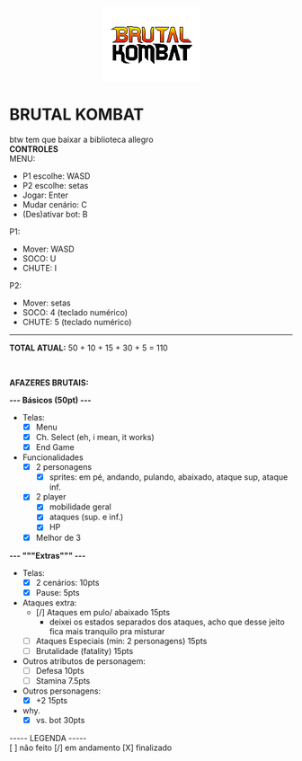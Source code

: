 <p align ="center">
<img src= "./sprites/menu/titulo/title_00.png" >
</p>

# BRUTAL KOMBAT
btw tem que baixar a biblioteca allegro 
<br>
**CONTROLES**
<br>
MENU:
- P1 escolhe: WASD
- P2 escolhe: setas
- Jogar: Enter
- Mudar cenário: C
- (Des)ativar bot: B

P1: 
- Mover: WASD
- SOCO: U
- CHUTE: I

P2:
- Mover: setas
- SOCO: 4 (teclado numérico) 
- CHUTE: 5 (teclado numérico)

---

**TOTAL ATUAL:** 50 + 10 + 15 + 30 + 5 = 110
<!-- 
    tirei 90, entreguei com um errinho no bot :(
    mas afinal, oq q tu ta fazendo aqui, curioso?
--->
</br>

**AFAZERES BRUTAIS:**

**--- Básicos (50pt) ---**
- Telas:
    - [X] Menu
    - [X] Ch. Select (eh, i mean, it works)
    - [X] End Game
    
- Funcionalidades
    - [X] 2 personagens 
        - [X] sprites: em pé, andando, pulando, abaixado, ataque sup, ataque inf.
    - [X] 2 player 
        - [X] mobilidade geral
        - [X] ataques (sup. e inf.)
        - [X] HP
    - [X] Melhor de 3
    
**--- """Extras""" ---**
- Telas:
    - [X] 2 cenários:                                  10pts
    - [X] Pause:                                       5pts
    
- Ataques extra:
    - [/] Ataques em pulo/ abaixado                   15pts
        - deixei os estados separados dos ataques, acho que desse jeito 
        fica mais tranquilo pra misturar 
    - [ ] Ataques Especiais (min: 2 personagens)      15pts
    - [ ] Brutalidade (fatality)                      15pts
    
- Outros atributos de personagem:
    - [ ] Defesa                                      10pts
    - [ ] Stamina                                     7.5pts
    
- Outros personagens:
    - [X] +2                                          15pts

- why.
    - [X] vs. bot                                     30pts
    
----- LEGENDA -----
</br>
[ ] não feito
[/] em andamento
[X] finalizado
